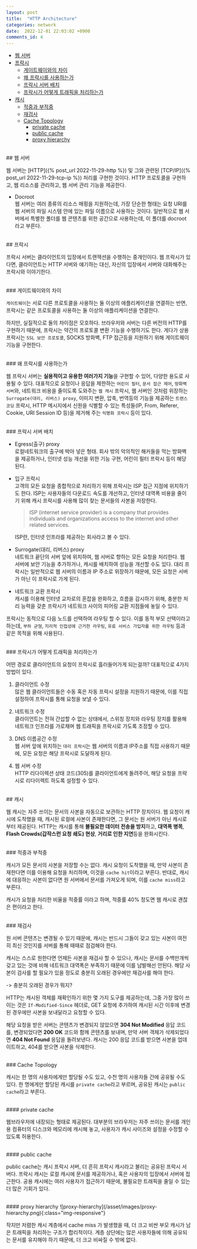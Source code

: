 ```yaml
---
layout: post
title:  "HTTP Architecture"
categories: network
date:  2022-12-01 22:03:02 +0900
comments_id: 4
---
```


- [웹 서버](#웹-서버)
- [프락시](#프락시)
  - [게이트웨이와의 차이](#게이트웨이와의-차이)
  - [왜 프락시를 사용하는가](#왜-프락시를-사용하는가)
  - [프락시 서버 배치](#프락시-서버-배치)
  - [프락시가 어떻게 트래픽을 처리하는가](#프락시가-어떻게-트래픽을-처리하는가)
- [캐시](#캐시)
  - [적중과 부적중](#적중과-부적중)
  - [재검사](#재검사)
  - [Cache Topology](#cache-topology)
    - [private cache](#private-cache)
    - [public cache](#public-cache)
    - [proxy hierarchy](#proxy-hierarchy)


<br/>
## 웹 서버

웹 서버는 [HTTP]({% post_url 2022-11-29-http %}) 및 그와 관련된 [TCP/IP]({% post_url 2022-11-29-tcp-ip %}) 처리를 구현한 것이다. HTTP 프로토콜을 구현하고, 웹 리소스를 관리하고, 웹 서버 관리 기능을 제공한다.

- Docroot <br/>
웹 서버는 여러 종류의 리소스 매핑을 지원하는데, 가장 단순한 형태는 요청 URI를 웹 서버의 파일 시스템 안에 있는 파일 이름으로 사용하는 것이다. 일반적으로 웹 서버에서 특별한 폴더를 웹 콘텐츠를 위한 공간으로 사용하는데, 이 폴더를 docroot 라고 부른다.

<br/>
## 프락시

프락시 서버는 클라이언트의 입장에서 트랜잭션을 수행하는 중개인이다. 웹 프락시가 있다면, 클라이언트는 HTTP 서버와 얘기하는 대신, 자신의 입장에서 서버와 대화해주는 프락시와 이야기한다.

<br/>
### 게이트웨이와의 차이

`게이트웨이`는 서로 다른 프로토콜을 사용하는 둘 이상의 애플리케이션을 연결하는 반면, 프락시는 같은 프로토콜을 사용하는 둘 이상의 애플리케이션을 연결한다. 

하지만, 실질적으로 둘의 차이점은 모호하다. 브라우저와 서버는 다른 버전의 HTTP를 구현하기 때문에, 프락시는 약간의 프로토콜 변환 기능을 수행하기도 한다. 게다가 상용 프락시는 `SSL 보안 프로토콜`, SOCKS 방화벽, FTP 접근등을 지원하기 위해 게이트웨이 기능을 구현한다.

<br/>
### 왜 프락시를 사용하는가

웹 프락시 서버는 **실용적이고 유용한 여러가지 기능**을 구현할 수 있어, 다양한 용도로 사용될 수 있다. 대표적으로 요청이나 응답을 제한하는 `어린이 필터`, `문서 접근 제어`, `방화벽 서버`와, 네트워크 비용을 줄이도록 도와주는 `웹 캐시` 프락시, 웹 서버인 것처럼 위장하는 `Surrogate(대리, 리버스) proxy`, 이미지 변환, 압축, 번역등의 기능을 제공하는 `트랜스코딩` 프락시, HTTP 메시지에서 신원을 식별할 수 있는 특성들(IP, From, Referer, Cookie, URI Session ID 등)을 제거해 주는 `익명화 프락시` 등이 있다.


<br/>
### 프락시 서버 배치

- Egress(출구) proxy <br/>
로컬네트워크의 출구에 박아 넣은 형태. 회사 밖의 악의적인 해커들을 막는 방화벽을 제공하거나, 인터넷 성능 개선을 위한 기능 구현, 어린이 필터 프락시 등이 해당된다.

- 입구 프락시 <br/>
    고객의 모든 요청을 종합적으로 처리하기 위해 프락시는 ISP 접근 지점에 위치하기도 한다. ISP는 사용자들의 다운로드 속도를 개선하고, 인터넷 대역폭 비용을 줄이기 위해 캐시 프락시를 사용해 많이 찾는 문서들의 사본을 저장한다.
    > ISP (internet service provider) is a company that provides individuals and organizations access to the internet and other related services.
    
    ISP란, 인터넷 인프라를 제공하는 회사라고 볼 수 있다.

- Surrogate(대리, 리버스) proxy <br/>
    네트워크 끝단의 서버 앞에 위치하여, 웹 서버로 향하는 모든 요청을 처리한다. 웹 서버에 보안 기능을 추가하거나, 캐시를 배치하여 성능을 개선할 수도 있다. 대리 프락시는 일반적으로 웹 서버의 이름과 IP 주소로 위장하기 때문에, 모든 요청은 서버가 아닌 이 프락시로 가게 된다.

- 네트워크 교환 프락시 <br/>
    캐시를 이용해 인터넷 교차로의 혼잡을 완화하고, 흐름을 감시하기 위해, 충분한 처리 능력을 갖춘 프락시가 네트워크 사이의 피어링 교환 지점들에 놓일 수 있다.

프락시는 동적으로 다음 노드를 선택하여 라우팅 할 수 있다. 이를 동적 부모 선택이라고 하는데, `부하 균형`, `지리적 인접성에 근거한 라우팅`, `유료 서비스 가입자를 위한 라우팅` 등과 같은 목적을 위해 사용된다.

<br/>
### 프락시가 어떻게 트래픽을 처리하는가

어떤 경로로 클라이언트의 요청이 프락시로 흘러들어가게 되는걸까? 대표적으로 4가지 방법이 있다.

1. 클라이언트 수정<br/>
    많은 웹 클라이언트들은 수동 혹은 자동 프락시 설정을 지원하기 때문에, 이를 직접 설정하여 프락시를 통해 요청을 보낼 수 있다.

2. 네트워크 수정<br/>
    클라이언트는 전혀 간섭할 수 없는 상태에서, 스위칭 장치와 라우팅 장치를 활용해 네트워크 인프라를 가로채며 웹 트래픽을 프락시로 가도록 조정할 수 있다.

3. DNS 이름공간 수정<br/>
    웹 서버 앞에 위치하는 `대리 프락시`는 웹 서버의 이름과 IP주소를 직접 사용하기 때문에, 모든 요청은 해당 프락시로 도달하게 된다.

4. 웹 서버 수정<br/>
    HTTP 리다이렉션 상태 코드(305)를 클라이언트에게 돌려주어, 해당 요청을 프락시로 리다이렉트 하도록 설정할 수 있다.


<br/>
## 캐시

웹 캐시는 자주 쓰이는 문서의 사본을 자동으로 보관하는 HTTP 장치이다. 웹 요청이 캐시에 도착했을 때, 캐시된 로컬에 사본이 존재한다면, 그 문서는 원 서버가 아닌 캐시로부터 제공된다. HTTP는 캐시를 통해 **불필요한 데이터 전송을 방지**하고, **대역폭 병목**, **Flash Crowds(갑작스런 요청 쇄도) 현상**, **거리로 인한 지연**등을 완화시킨다.

<br/>
### 적중과 부적중

캐시가 모든 문서의 사본을 저장할 수는 없다. 캐시 요청이 도착했을 때, 만약 사본이 존재한다면 이를 이용해 요청을 처리하며, 이것을 `cache hit`이라고 부른다. 반대로, 캐시에 대응하는 사본이 없다면 원 서버에서 문서를 가져오게 되며, 이를 `cache miss`라고 부른다. 

캐시가 요청을 처리한 비율을 적중률 이라고 하며, 적중률 40% 정도면 웹 캐시로 괜찮은 편이라고 한다.

<br/>
### 재검사

원 서버 콘텐츠는 변경될 수 있기 때문에, 캐시는 반드시 그들이 갖고 있는 사본이 여전히 최신 것인지를 서버를 통해 때때로 점검해야 한다.

캐시는 스스로 원한다면 언제든 사본을 재검사 할 수 있으나, 캐시는 문서를 수백만개씩 갖고 있는 것에 비해 네트워크 대역폭은 부족하기 때문에 이를 남발해선 안된다. 해당 사본이 검사를 할 필요가 있을 정도로 충분히 오래된 경우에만 재검사를 해야 한다.

-> 충분히 오래된 경우가 뭐지?

HTTP는 캐시된 객체를 재확인하기 위한 몇 가지 도구를 제공하는데, 그중 가장 많이 쓰이는 것은 `If-Modified-Since` 헤더로, GET 요청에 추가하여 캐시된 시간 이후에 변경된 경우에만 사본을 보내달라고 요청할 수 있다. 
 
 해당 요청을 받은 서버는 콘텐츠가 변경되지 않았으면 **304 Not Modified** 응답 코드를, 변경되었다면 **200 OK** 코드와 함께 콘텐츠를 보내며, 만약 서버 객체가 삭제되었다면 **404 Not Found** 응답을 돌려보낸다. 캐시는 200 응답 코드를 받으면 사본을 업데이트하고, 404를 받으면 사본을 삭제한다.

<br/>
### Cache Topology


캐시는 한 명의 사용자에게만 할당될 수도 있고, 수천 명의 사용자들 간에 공유될 수도 있다. 한 명에게만 할당된 캐시를 `private cache`라고 부르며, 공유된 캐시는 `public cache`라고 부른다.

<br/>
#### private cache

웹브라우저에 내장되는 형태로 제공된다. 대부분의 브라우저는 자주 쓰이는 문서를 개인용 컴퓨터의 디스크와 메모리에 캐시해 놓고, 사용자가 캐시 사이즈와 설정을 수정할 수 있도록 허용한다.


<br/>
#### public cache

public cache는 캐시 프락시 서버, 더 흔히 프락시 캐시라고 불리는 공유된 프락시 서버다. 프락시 캐시는 로컬 캐시에 문서를 제공하거나, 혹은 사용자의 입장에서 서버에 접근한다. 공용 캐시에는 여러 사용자가 접근하기 때문에, 불필요한 트래픽을 줄일 수 있는 더 많은 기회가 있다.

<br/>
#### proxy hierarchy
![proxy-hierarchy](/asset/images/proxy-hierarchy.png){:class="img-responsive"}

작지만 저렴한 캐시 계층에서 cache miss 가 발생했을 때, 더 크고 비싼 부모 캐시가 남은 트래픽을 처리하는 구조가 합리적이다. 계층 상단에는 많은 사용자들에 의해 공유되는 문서를 유지해야 하기 때문에, 더 크고 비싸질 수 밖에 없다.    
